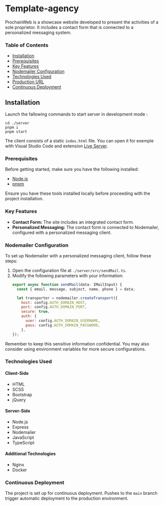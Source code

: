 # Template-agency

ProchainWeb is a showcase website developed to present the activities of a sole proprietor. It includes a contact form that is connected to a personalized messaging system.

### Table of Contents

- [Installation](#installation)
- [Prerequisites](#prerequisites)
- [Key Features](#key-features)
- [Nodemailer Configuration](#nodemailer-configuration)
- [Technologies Used](#technologies-used)
- [Production URL](#production-url)
- [Continuous Deployment](#continuous-deployment)
  
## Installation
Launch the fallowing commands to start server in development mode :

    cd ./server
    pnpm i
    pnpm start

  The client consists of a static `index.html` file. You can open it for exemple with Visual Studio Code and extension [Live Server](https://marketplace.visualstudio.com/items?itemName=ritwickdey.LiveServer).

### Prerequisites

Before getting started, make sure you have the following installed:

- [Node.js](https://nodejs.org/)
- [pnpm](https://pnpm.io/)

Ensure you have these tools installed locally before proceeding with the project installation.

### Key Features

- **Contact Form:** The site includes an integrated contact form.
- **Personalized Messaging:** The contact form is connected to Nodemailer, configured with a personalized messaging client.

### Nodemailer Configuration

To set up Nodemailer with a personalized messaging client, follow these steps:

1. Open the configuration file at `./server/src/sendMail.ts`.
2. Modify the following parameters with your information:
    ```js
    export async function sendMail(data: IMailInput) {
      const { email, message, subject, name, phone } = data;

      let transporter = nodemailer.createTransport({
        host: config.AUTH_DOMAIN_HOST,
        port: config.AUTH_DOMAIN_PORT,
        secure: true,
        auth: {
          user: config.AUTH_DOMAIN_USERNAME,
          pass: config.AUTH_DOMAIN_PASSWORD,
        },
    });

Remember to keep this sensitive information confidential. You may also consider using environment variables for more secure configurations.

### Technologies Used

#### Client-Side
- HTML
- SCSS
- Bootstrap
- jQuery

#### Server-Side
- Node.js
- Express
- Nodemailer
- JavaScript
- TypeScript

#### Additional Technologies
- Nginx
- Docker

### Continuous Deployment
The project is set up for continuous deployment. Pushes to the `main` branch trigger automatic deployment to the production environment.
